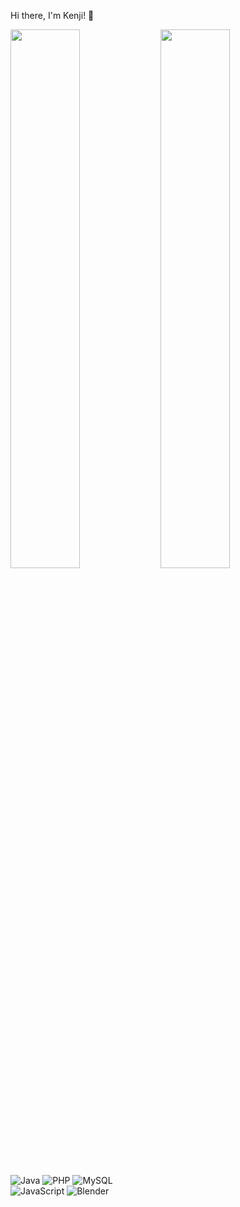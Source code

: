 Hi there, I'm Kenji! 👋

<img align='left' width="47%" src="https://github-readme-stats.vercel.app/api?username=Kenj-i&show_icons=true&theme=radical" />

<img align='left' width="47%" src="https://github-readme-stats.vercel.app/api/top-langs/?username=Kenj-i&layout=compact&theme=radical" />


![Java](https://img.shields.io/badge/java-%23ED8B00.svg?style=for-the-badge&logo=java&logoColor=white)
![PHP](https://img.shields.io/badge/php-%23777BB4.svg?style=for-the-badge&logo=php&logoColor=white)
![MySQL](https://img.shields.io/badge/mysql-%2300f.svg?style=for-the-badge&logo=mysql&logoColor=white)  
![JavaScript](https://img.shields.io/badge/javascript-%23323330.svg?style=for-the-badge&logo=javascript&logoColor=%23F7DF1E)
![Blender](https://img.shields.io/badge/blender-%23F5792A.svg?style=for-the-badge&logo=blender&logoColor=white)
